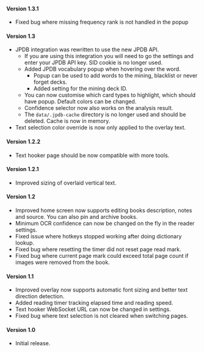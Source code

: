 #### Version 1.3.1
- Fixed bug where missing frequency rank is not handled in the popup

#### Version 1.3
- JPDB integration was rewritten to use the new JPDB API.
  - If you are using this integration you will need to go the settings and enter your JPDB API key.
    SID cookie is no longer used.
  - Added JPDB vocabulary popup when hovering over the word.
    - Popup can be used to add words to the mining, blacklist or never forget decks.
    - Added setting for the mining deck ID.
  - You can now customise which card types to highlight, which should have popup. Default colors can be changed.
  - Confidence selector now also works on the analysis result.
  - The `data/.jpdb-cache` directory is no longer used and should be deleted. Cache is now in memory.
- Text selection color override is now only applied to the overlay text.

#### Version 1.2.2

- Text hooker page should be now compatible with more tools.

#### Version 1.2.1

- Improved sizing of overlaid vertical text.

#### Version 1.2

- Improved home screen now supports editing books description, notes and source. You can also pin and archive books.
- Minimum OCR confidence can now be changed on the fly in the reader settings.
- Fixed issue where hotkeys stopped working after doing dictionary lookup.
- Fixed bug where resetting the timer did not reset page read mark.
- Fixed bug where current page mark could exceed total page count if images were removed from the book.

#### Version 1.1

- Improved overlay now supports automatic font sizing and better text direction detection.
- Added reading timer tracking elapsed time and reading speed.
- Text hooker WebSocket URL can now be changed in settings.
- Fixed bug where text selection is not cleared when switching pages.

#### Version 1.0

- Initial release.
